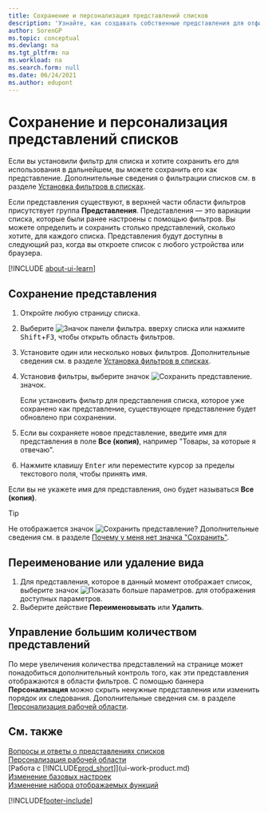 ```yaml
---
title: Сохранение и персонализация представлений списков
description: 'Узнайте, как создавать собственные представления для отфильтрованных списков, а также как сохранять, переименовывать и управлять этими представлениями.'
author: SorenGP
ms.topic: conceptual
ms.devlang: na
ms.tgt_pltfrm: na
ms.workload: na
ms.search.form: null
ms.date: 06/24/2021
ms.author: edupont
---
```

# <a name="save-and-personalize-list-views" />Сохранение и персонализация представлений списков

Если вы установили фильтр для списка и хотите сохранить его для использования в дальнейшем, вы можете сохранить его как представление. Дополнительные сведения о фильтрации списков см. в разделе [Установка фильтров в списках](ui-enter-criteria-filters.md#setting-filters-on-lists).

Если представления существуют, в верхней части области фильтров присутствует группа **Представления**. Представления — это вариации списка, которые были ранее настроены с помощью фильтров. Вы можете определить и сохранить столько представлений, сколько хотите, для каждого списка. Представления будут доступны в следующий раз, когда вы откроете список с любого устройства или браузера.

[!INCLUDE [about-ui-learn](includes/about-ui-learn.md)]

## <a name="to-save-a-view" />Сохранение представления

1. Откройте любую страницу списка.
2. Выберите ![Значок панели фильтра.](media/open-filter-pane-icon.png "Значок панели фильтра") вверху списка или нажмите <kbd>Shift</kbd>+<kbd>F3</kbd>, чтобы открыть область фильтров.
3. Установите один или несколько новых фильтров. Дополнительные сведения см. в разделе [Установка фильтров в списках](ui-enter-criteria-filters.md#setting-filters-on-lists).
4. Установив фильтры, выберите значок ![Сохранить представление.](media/save_view_icon.png "Сохранить представление") значок.

    Если установить фильтр для представления списка, которое уже сохранено как представление, существующее представление будет обновлено при сохранении.
5. Если вы сохраняете новое представление, введите имя для представления в поле **Все (копия)**, например "Товары, за которые я отвечаю".
6. Нажмите клавишу <kbd>Enter</kbd> или переместите курсор за пределы текстового поля, чтобы принять имя.

Если вы не укажете имя для представления, оно будет называться **Все (копия)**.

> [!TIP]
> Не отображается значок ![Сохранить представление](media/save_view_icon.png "Сохранить представление")? Дополнительные сведения см. в разделе [Почему у меня нет значка "Сохранить"](/dynamics365/business-central/ui-views-faq#save).

## <a name="to-rename-or-remove-a-view" />Переименование или удаление вида

1. Для представления, которое в данный момент отображает список, выберите значок ![Показать больше параметров.](media/show-more-options-icon.png "Показать больше параметров") для отображения доступных параметров.
2. Выберите действие **Переименовывать** или **Удалить**.

## <a name="managing-many-views" />Управление большим количеством представлений

По мере увеличения количества представлений на странице может понадобиться дополнительный контроль того, как эти представления отображаются в области фильтров. С помощью баннера **Персонализация** можно скрыть ненужные представления или изменить порядок их следования. Дополнительные сведения см. в разделе [Персонализация рабочей области](ui-personalization-user.md).

## <a name="see-also" />См. также

[Вопросы и ответы о представлениях списков](ui-views-faq.yml)  
[Персонализация рабочей области](ui-personalization-user.md)    
[Работа с [!INCLUDE[prod_short](includes/prod_short.md)]](ui-work-product.md)    
[Изменение базовых настроек](ui-change-basic-settings.md)  
[Изменение набора отображаемых функций](ui-experiences.md)  


[!INCLUDE[footer-include](includes/footer-banner.md)]
